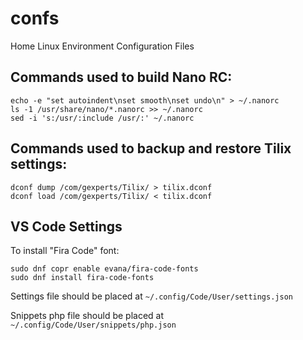 # confs
Home Linux Environment Configuration Files

## Commands used to build Nano RC:
```
echo -e "set autoindent\nset smooth\nset undo\n" > ~/.nanorc
ls -1 /usr/share/nano/*.nanorc >> ~/.nanorc
sed -i 's:/usr/:include /usr/:' ~/.nanorc
```

## Commands used to backup and restore Tilix settings:
```
dconf dump /com/gexperts/Tilix/ > tilix.dconf
dconf load /com/gexperts/Tilix/ < tilix.dconf
```

## VS Code Settings
To install "Fira Code" font:
```
sudo dnf copr enable evana/fira-code-fonts
sudo dnf install fira-code-fonts
```

Settings file should be placed at `~/.config/Code/User/settings.json`

Snippets php file should be placed at `~/.config/Code/User/snippets/php.json`
